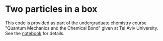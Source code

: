 # Two particles in a box
This code is provided as part of the undergraduate chemistry course "Quantum Mechanics and the Chemical Bond" given at Tel Aviv University. See the [notebook](two_particles_in_a_box.ipynb) for details.
